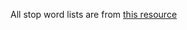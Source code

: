 All stop word lists are from [this resource](https://github.com/Alir3z4/stop-words/tree/bd8cc1434faeb3449735ed570a4a392ab5d35291)